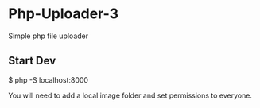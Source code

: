# Php-Uploader-3
Simple php file uploader

## Start Dev

$ php -S localhost:8000

You will need to add a local image folder and set permissions to everyone.
